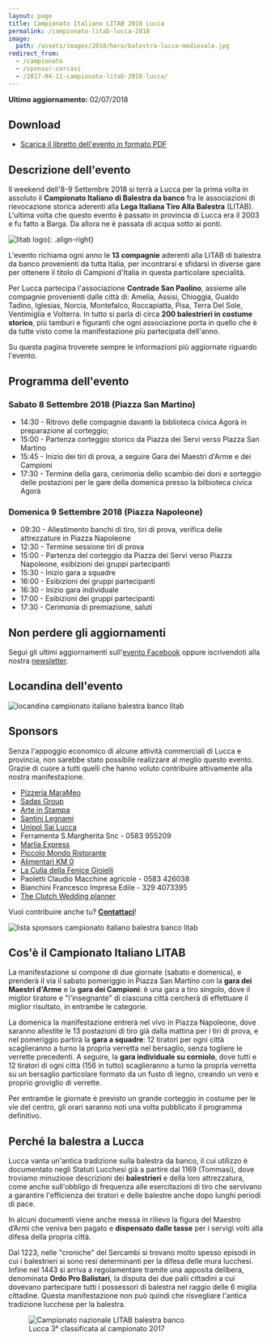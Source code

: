 ```yaml
---
layout: page
title: Campionato Italiano LITAB 2018 Lucca
permalink: /campionato-litab-lucca-2018
image:
  path: /assets/images/2018/hero/balestra-lucca-medievale.jpg
redirect_from:
  - /campionato
  - /sponsor-cercasi
  - /2017-04-11-campionato-litab-2018-lucca/
---
```


**Ultimo aggiornamento:** 02/07/2018

## Download

* [Scarica il libretto dell'evento in formato PDF](/assets/files/2018/campionato/libretto.pdf)

## Descrizione dell'evento

Il weekend dell'8-9 Settembre 2018 si terrà a Lucca per la prima volta in
assoluto il **Campionato Italiano di Balestra da banco** fra le associazioni di
rievocazione storica aderenti alla **Lega Italiana Tiro Alla Balestra** (LITAB).
L'ultima volta che questo evento è passato in provincia di Lucca era il 2003 e
fu fatto a Barga. Da allora ne è passata di acqua sotto ai ponti.

![litab logo](/images/litab.gif){: .align-right}

L'evento richiama ogni anno le **13 compagnie** aderenti alla LITAB di balestra
da banco provenienti da tutta Italia, per incontrarsi e sfidarsi in diverse gare
per ottenere il titolo di Campioni d'Italia in questa particolare specialità.

Per Lucca partecipa l'associazione **Contrade San Paolino**, assieme alle
compagnie provenienti dalle città di: Amelia, Assisi, Chioggia, Gualdo Tadino,
Iglesias, Norcia, Montefalco, Roccapiatta, Pisa, Terra Del Sole, Ventimiglia e
Volterra. In tutto si parla di circa **200 balestrieri in costume storico**, più
tamburi e figuranti che ogni associazione porta in quello che è da tutte visto
come la manifestazione più partecipata dell'anno.

Su questa pagina troverete sempre le informazioni più aggiornate riguardo
l'evento.

## Programma dell'evento

### Sabato 8 Settembre 2018 (Piazza San Martino)

* 14:30 - Ritrovo delle compagnie davanti la biblioteca civica Agorà in
  preparazione al corteggio;
* 15:00 - Partenza corteggio storico da Piazza dei Servi verso Piazza San Martino
* 15:45 - Inizio dei tiri di prova, a seguire Gara dei Maestri d'Arme e dei
  Campioni
* 17:30 - Termine della gara, cerimonia dello scambio dei doni e sorteggio delle
  postazioni per le gare della domenica presso la bilbioteca civica Agorà

### Domenica 9 Settembre 2018 (Piazza Napoleone)

* 09:30 - Allestimento banchi di tiro, tiri di prova, verifica delle attrezzature
  in Piazza Napoleone
* 12:30 - Termine sessione tiri di prova
* 15:00 - Partenza del corteggio da Piazza dei Servi verso Piazza Napoleone,
  esibizioni dei gruppi partecipanti
* 15:30 - Inizio gara a squadre
* 16:00 - Esibizioni dei gruppi partecipanti
* 16:30 - Inizio gara individuale
* 17:00 - Esibizioni dei gruppi partecipanti
* 17:30 - Cerimonia di premiazione, saluti

## Non perdere gli aggiornamenti

Segui gli ultimi aggiornamenti sull'[evento
Facebook](https://www.facebook.com/events/1742269145826602/) oppure
iscrivendoti alla nostra [newsletter](/newsletter.html).

## Locandina dell'evento

![locandina campionato italiano balestra banco litab](/assets/images/2018/campionato/locandina.jpg)

## Sponsors

Senza l'appoggio economico di alcune attività commerciali di Lucca e provincia,
non sarebbe stato possibile realizzare al meglio questo evento. Grazie di cuore
a tutti quelli che hanno voluto contribuire attivamente alla nostra
manifestazione.

* [Pizzeria MaraMeo](http://www.marameo-lucca.it/)
* [Sadas Group](http://www.sadasgroup.it)
* [Arte in Stampa](http://www.arteinstampa.com)
* [Santini Legnami](http://www.santinilegnami.it/)
* [Unipol Sai Lucca](http://www.unipolsailucca.com/)
* Ferramenta S.Margherita Snc - 0583 955209
* [Marlia Express](http://lnx.marliaexpress.it/)
* [Piccolo Mondo Ristorante](http://www.piccolomondo.lucca.it/)
* [Alimentari KM 0](https://www.facebook.com/Km-0-310049566091322/)
* [La Culla della Fenice Gioielli](https://www.facebook.com/fenicejewels/)
* Paoletti Claudio Macchine agricole - 0583 426038
* Bianchini Francesco Impresa Edile - 329 4073395
* [The Clutch Wedding planner](https://www.facebook.com/The-Clutch-Societ%C3%A0-Cooperativa-415326778661652/)

Vuoi contribuire anche tu? **[Contattaci](/contatti)**!

![lista sponsors campionato italiano balestra banco litab](/assets/images/2018/campionato/sponsors.jpg)

## Cos'è il Campionato Italiano LITAB

La manifestazione si compone di due giornate (sabato e domenica), e prenderà il
via il sabato pomeriggio in Piazza San Martino con la **gara dei Maestri
d'Arme** e la **gara dei Campioni**: è una gara a tiro singolo, dove il miglior
tiratore e "l'insegnante" di ciascuna città cercherà di effettuare il miglior
risultato, in entrambe le categorie.

La domenica la manifestazione entrerà nel vivo in Piazza Napoleone, dove saranno
allestite le 13 postazioni di tiro già dalla mattina per i tiri di prova, e nel
pomeriggio partirà la **gara a squadre**: 12 tiratori per ogni città
scaglieranno a turno la propria verretta nel bersaglio, senza togliere le
verrette precedenti. A seguire, la **gara individuale su corniolo**, dove tutti
e 12 tiratori di ogni città (156 in tutto) scaglieranno a turno la propria
verretta su un bersaglio particolare formato da un fusto di legno, creando un
vero e proprio groviglio di verrette.

Per entrambe le giornate è previsto un grande corteggio in costume per le vie
del centro, gli orari saranno noti una volta pubblicato il programma definitivo.

## Perché la balestra a Lucca

Lucca vanta un'antica tradizione sulla balestra da banco, il cui utilizzo è
documentato negli Statuti Lucchesi già a partire dal 1169 (Tommasi), dove
troviamo minuziose descrizioni dei **balestrieri** e della loro attrezzatura,
come anche sull'obbligo di frequenza alle esercitazioni di tiro che servivano a
garantire l'efficienza dei tiratori e delle balestre anche dopo lunghi periodi
di pace.

In alcuni documenti viene anche messa in rilievo la figura del Maestro d’Armi
che veniva ben pagato e **dispensato dalle tasse** per i servigi volti alla
difesa della propria città.

Dal 1223, nelle "croniche" del Sercambi si trovano molto spesso episodi in cui i
balestrieri si sono resi determinanti per la difesa delle mura lucchesi. Infine
nel 1443 si arriva a regolamentare tramite una apposita delibera, denominata
**Ordo Pro Balistari**, la disputa dei due palii cittadini a cui dovevano
partecipare tutti i possessori di balestra nel raggio delle 6 miglia cittadine.
Questa manifestazione non può quindi che risvegliare l'antica tradizione
lucchese per la balestra.

<figure class="align-center">
  <img src="{{ '/images/2018/04/12/events-litab.jpg' | absolute_url }}" alt="Campionato nazionale LITAB balestra banco">
  <figcaption>Lucca 3° classificata al campionato 2017</figcaption>
</figure>

<script type="application/ld+json">
{
  "@context": "http://schema.org",
  "@type": "Event",
  "name": "XXXIV Campionato Italiano Balestra Antica da Banco LITAB - Gara dei maestri d'arme e dei campioni",
  "startDate": "2018-09-08T15:00+02:00",
  "endDate":   "2018-09-08T17:30+02:00",
  "location": {
    "@type": "Place",
    "name": "Piazza San Martino, Lucca",
    "address": {
      "@type": "PostalAddress",
      "streetAddress": "Piazza San Martino",
      "addressLocality": "Lucca",
      "postalCode": "55100",
      "addressRegion": "LU",
      "addressCountry": "IT"
    }
  },
  "image": [
    "https://consanpaolino.org/assets/images/2018/campionato/locandina.jpg",
    "https://consanpaolino.org/images/assets/images/2018/hero/balestra-lucca-medievale.jpg"
   ],
  "description": "Gara di tiro con balestra antica da banco in costume storico fra le 13 città aderenti alla LITAB"
}
</script>

<script type="application/ld+json">
{
  "@context": "http://schema.org",
  "@type": "Event",
  "name": "XXXIV Campionato Italiano Balestra Antica da Banco LITAB - Gara a squadre e individuale",
  "startDate": "2018-09-09T15:00+02:00",
  "endDate":   "2018-09-09T17:30+02:00",
  "location": {
    "@type": "Place",
    "name": "Piazza Napoleone, Lucca",
    "address": {
      "@type": "PostalAddress",
      "streetAddress": "Piazza Napoleone",
      "addressLocality": "Lucca",
      "postalCode": "55100",
      "addressRegion": "LU",
      "addressCountry": "IT"
    }
  },
  "image": [
    "https://consanpaolino.org/assets/images/2018/campionato/locandina.jpg",
    "https://consanpaolino.org/images/assets/images/2018/hero/balestra-lucca-medievale.jpg"
   ],
  "description": "Gara di tiro con balestra antica da banco in costume storico fra le 13 città aderenti alla LITAB"
}
</script>
